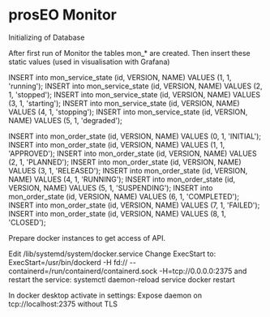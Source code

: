 # prosEO Monitor

Initializing of Database

After first run of Monitor the tables mon_* are created. Then insert these static values (used in visualisation with Grafana)

INSERT into mon_service_state (id, VERSION, NAME) VALUES (1, 1, 'running');
INSERT into mon_service_state (id, VERSION, NAME) VALUES (2, 1, 'stopped');
INSERT into mon_service_state (id, VERSION, NAME) VALUES (3, 1, 'starting');
INSERT into mon_service_state (id, VERSION, NAME) VALUES (4, 1, 'stopping');
INSERT into mon_service_state (id, VERSION, NAME) VALUES (5, 1, 'degraded');

INSERT into mon_order_state (id, VERSION, NAME) VALUES (0, 1, 'INITIAL');
INSERT into mon_order_state (id, VERSION, NAME) VALUES (1, 1, 'APPROVED');
INSERT into mon_order_state (id, VERSION, NAME) VALUES (2, 1, 'PLANNED');
INSERT into mon_order_state (id, VERSION, NAME) VALUES (3, 1, 'RELEASED');
INSERT into mon_order_state (id, VERSION, NAME) VALUES (4, 1, 'RUNNING');
INSERT into mon_order_state (id, VERSION, NAME) VALUES (5, 1, 'SUSPENDING');
INSERT into mon_order_state (id, VERSION, NAME) VALUES (6, 1, 'COMPLETED');
INSERT into mon_order_state (id, VERSION, NAME) VALUES (7, 1, 'FAILED');
INSERT into mon_order_state (id, VERSION, NAME) VALUES (8, 1, 'CLOSED');

Prepare docker instances to get access of API.

Edit /lib/systemd/system/docker.service
Change ExecStart to:
  ExecStart=/usr/bin/dockerd -H fd:// --containerd=/run/containerd/containerd.sock -H=tcp://0.0.0.0:2375
and restart the service:
  systemctl daemon-reload
  service docker restart

In docker desktop activate in settings:
  Expose daemon on tcp://localhost:2375 without TLS
  
